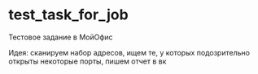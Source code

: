 # test_task_for_job
Тестовое задание в МойОфис

Идея: сканируем набор адресов, ищем те, у которых подозрительно открыты некоторые порты, пишем отчет в вк
